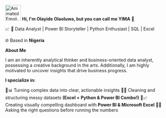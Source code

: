 <img src="https://iam-weijie.github.io/wave/hand-emoji.svg" alt="Animated Emoji" width="50" height="50"> **Hi, I'm Olayide Olaoluwa, but you can call me YIMA** 💎

:chart_with_upwards_trend: 🎯 Data Analyst | Power BI Storyteller | Python Enthusiast | SQL | Excel

🌐 Based in **Nigeria**

**About Me**

 I am an inherently analytical thinker and business-oriented data analyst, possessing a creative background in the arts. 
 Additionally, I am highly motivated to uncover insights that drive business progress.

  **I specialize in:**

🔹📊 Turning complex data into clear, actionable insights
🔹🧹 Cleaning and structuring  messy datasets **(Excel + Python & Power BI Combo!)**
🔹📈 Creating visually compelling dashboard with **Power BI & Microsoft Excel**
🔹🧠 Asking the right questions before running the numbers
